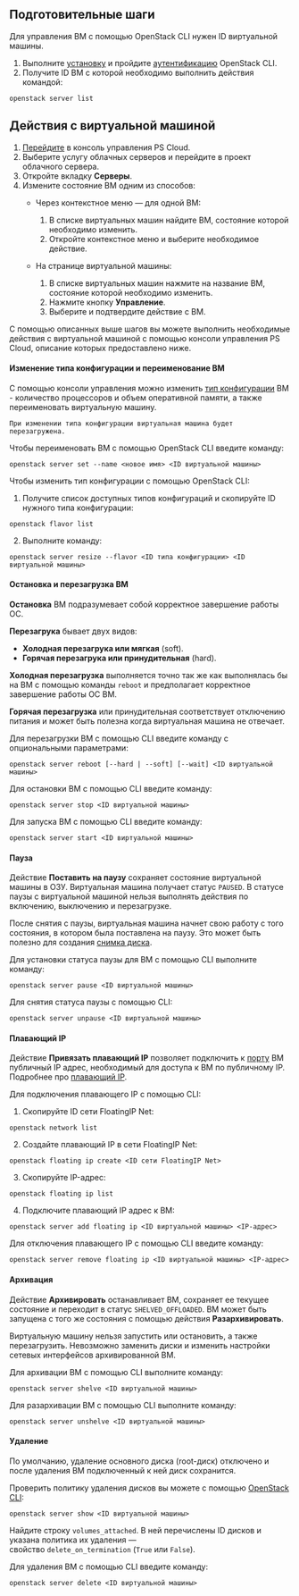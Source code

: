 
## Подготовительные шаги

Для управления ВМ с помощью OpenStack CLI нужен ID виртуальной машины.

1. Выполните [установку]() и пройдите [аутентификацию]() OpenStack CLI.
2. Получите ID ВМ с которой необходимо выполнить действия командой:

```shell
openstack server list
```

## Действия с виртуальной машиной

1. [Перейдите](https://console.ps.kz/cloud/) в консоль управления PS Cloud.
2. Выберите услугу облачных серверов и перейдите в проект облачного сервера.
3. Откройте вкладку **Cерверы**.
4. Измените состояние ВМ одним из способов:
	- Через контекстное меню — для одной ВМ:
		1. В списке виртуальных машин найдите ВМ, состояние которой необходимо изменить.
		2. Откройте контекстное меню и выберите необходимое действие.

	- На странице виртуальной машины:
		1. В списке виртуальных машин нажмите на название ВМ, состояние которой необходимо изменить.
		2. Нажмите кнопку **Управление**.
		3. Выберите и подтвердите действие с ВМ.


С помощью описанных выше шагов вы можете выполнить необходимые действия с виртуальной машиной c помощью консоли управления PS Cloud, описание которых предоставлено ниже.

#### Изменение типа конфигурации и переименование ВМ

С помощью консоли управления можно изменить [тип конфигурации]() ВМ - количество процессоров и объем оперативной памяти, а также переименовать виртуальную машину. 

`При изменении типа конфигурации виртуальная машина будет перезагружена.`

Чтобы переименовать ВМ с помощью OpenStack CLI введите команду:

```
openstack server set --name <новое имя> <ID виртуальной машины>
```

Чтобы изменить тип конфигурации с помощью OpenStack CLI:

1. Получите список доступных типов конфигураций и скопируйте ID нужного типа конфигурации:

```
openstack flavor list
```

2. Выполните команду:

```
openstack server resize --flavor <ID типа конфигурации> <ID виртуальной машины>
```

#### Остановка и перезагрузка ВМ

**Остановка** ВМ подразумевает собой корректное завершение работы ОС. 

**Перезагрука** бывает двух видов:
 - **Холодная перезагрука или мягкая** (soft).
 - **Горячая перезагрука или принудительная** (hard).

**Холодная перезагрузка** выполняется точно так же как выполнялась бы на ВМ с помощью команды `reboot` и предполагает корректное завершение работы ОС ВМ.

**Горячая перезагрузка** или принудительная соответствует отключению питания и может быть полезна когда виртуальная машина не отвечает. 

Для перезагрузки ВМ с помощью CLI введите команду с опциональными параметрами:

```
openstack server reboot [--hard | --soft] [--wait] <ID виртуальной машины>
```

Для остановки ВМ с помощью CLI введите команду:

```
openstack server stop <ID виртуальной машины>
```

Для запуска ВМ с помощью CLI введите команду:

```
openstack server start <ID виртуальной машины>
```

#### Пауза

Действие **Поставить на паузу** сохраняет состояние виртуальной машины в ОЗУ. Виртуальная машина получает статус `PAUSED`. В статусе паузы с виртуальной машиной нельзя выполнять действия по включению, выключению и перезагрузке. 

После снятия с паузы, виртуальная машина начнет свою работу с того состояния, в котором была поставлена на паузу. Это может быть полезно для создания [снимка диска]().

Для установки статуса паузы для ВМ с помощью CLI выполните команду:

```
openstack server pause <ID виртуальной машины>
```

Для снятия статуса паузы с помощью CLI:

```
openstack server unpause <ID виртуальной машины>
```

#### Плавающий IP

Действие **Привязать плавающий IP** позволяет подключить к [порту]() ВМ публичный IP адрес, необходимый для доступа к ВМ по публичному IP. Подробнее про [плавающий IP]().

Для подключения плавающего IP с помощью CLI:

1. Скопируйте ID сети FloatingIP Net:

```
openstack network list
```

2. Создайте плавающий IP в сети FloatingIP Net:

```
openstack floating ip create <ID сети FloatingIP Net>
```

3. Скопируйте IP-адрес:

```
openstack floating ip list
```

4. Подключите плавающий IP адрес к ВМ:

```
openstack server add floating ip <ID виртуальной машины> <IP-адрес>
```

Для отключения плавающего IP с помощью CLI введите команду:

```
openstack server remove floating ip <ID виртуальной машины> <IP-адрес>
```

#### Архивация

Действие **Архивировать** останавливает ВМ, сохраняет ее текущее состояние и переходит в статус `SHELVED_OFFLOADED`. ВМ может быть запущена с того же состояния с помощью действия **Разархивировать**. 

Виртуальную машину нельзя запустить или остановить, а также перезагрузить. Невозможно заменить диски и изменить настройки сетевых интерфейсов архивированной ВМ.

Для архивации ВМ с помощью CLI выполните команду:

```
openstack server shelve <ID виртуальной машины>
```

Для разархивации ВМ с помощью CLI выполните команду:

```
openstack server unshelve <ID виртуальной машины>
```

#### Удаление

По умолчанию, удаление основного диска (root-диск) отключено и после удаления ВМ подключенный к ней диск сохранится. 

Проверить политику удаления дисков вы можете с помощью [OpenStack CLI]():
```
openstack server show <ID виртуальной машины>
```
Найдите строку `volumes_attached`. В ней перечислены ID дисков и указана политика их удаления — свойство `delete_on_termination` (`True` или `False`).

Для удаления ВМ с помощью CLI введите команду:

```
openstack server delete <ID виртуальной машины>
```